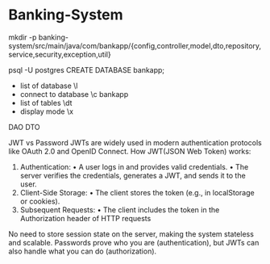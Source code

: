 # Banking-System


mkdir -p banking-system/src/main/java/com/bankapp/{config,controller,model,dto,repository,service,security,exception,util}



psql -U postgres
CREATE DATABASE bankapp;
- list of database
\l
- connect to database
\c bankapp
- list of tables
\dt
- display mode
\x




DAO
DTO

JWT vs Password
JWTs are widely used in modern authentication protocols like OAuth 2.0 and OpenID Connect.
How JWT(JSON Web Token) works:
1. Authentication:
• A user logs in and provides valid credentials.
• The server verifies the credentials, generates a JWT, and sends it to the user.
2. Client-Side Storage:
• The client stores the token (e.g., in localStorage or cookies).
3. Subsequent Requests:
• The client includes the token in the Authorization header of HTTP requests

No need to store session state on the server, making the system stateless and scalable.
Passwords prove who you are (authentication), but JWTs can also handle what you can do (authorization).